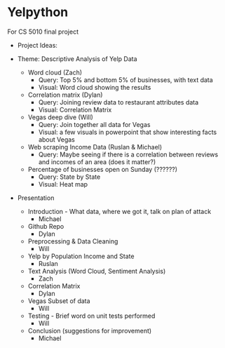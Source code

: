 # Yelpython
For CS 5010 final project

* Project Ideas:
* Theme: Descriptive Analysis of Yelp Data
  *	Word cloud (Zach)
    *	Query: Top 5% and bottom 5% of businesses, with text data
    *	Visual: Word cloud showing the results
  *	Correlation matrix (Dylan)
    *	Query: Joining review data to restaurant attributes data
    *	Visual: Correlation Matrix
  *	Vegas deep dive (Will)
    *	Query: Join together all data for Vegas
    *	Visual: a few visuals in powerpoint that show interesting facts about Vegas
  *	Web scraping Income Data (Ruslan & Michael)
    *	Query: Maybe seeing if there is a correlation between reviews and incomes of an area (does it matter?) 
  *	Percentage of businesses open on Sunday (??????)
    *	Query: State by State
    *	Visual: Heat map

* Presentation
  *	Introduction - What data, where we got it, talk on plan of attack
    * Michael
  *	Github Repo
    * Dylan 
  *	Preprocessing & Data Cleaning
    * Will
  *	Yelp by Population Income and State
    * Ruslan
  *	Text Analysis (Word Cloud, Sentiment Analysis)
    * Zach
  *	Correlation Matrix 
    * Dylan
  *	Vegas Subset of data
    * Will
  *	Testing - Brief word on unit tests performed 
    * Will
  *	Conclusion (suggestions for improvement) 
    * Michael
